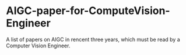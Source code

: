 # AIGC-paper-for-ComputeVision-Engineer
A list of papers on AIGC in rencent three years, which must be read by a Computer Vision Engineer.

